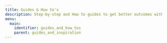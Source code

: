 ```yaml
---
title: Guides & How to's
description: Step-by-step and How to guides to get better outcomes with less time and effort.
menu:
  main:
    identifier: guides_and_how_tos
    parent: guides_and_inspiration
---
```


